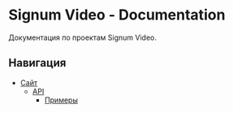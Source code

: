 # Signum Video - Documentation
Документация по проектам Signum Video.

## Навигация
- [Сайт](website)
  - [API](website/api)
    - [Примеры](website/api/examples.md)
